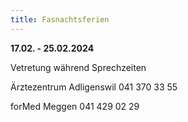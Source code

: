 ```yaml
---
title: Fasnachtsferien
---
```

**17.02. - 25.02.2024**

Vetretung während Sprechzeiten

Ärztezentrum Adligenswil 041 370 33 55

forMed Meggen 041 429 02 29